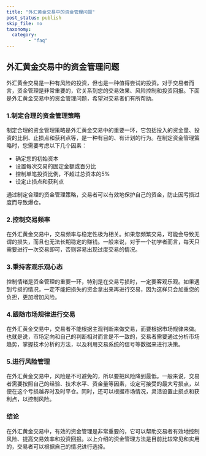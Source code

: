 ```yaml
---
title: "外汇黄金交易中的资金管理问题"
post_status: publish
skip_file: no
taxonomy:
  category:
        - "faq"
---
```


## 外汇黄金交易中的资金管理问题

外汇黄金交易是一种有风险的投资，但也是一种值得尝试的投资。对于交易者而言，资金管理是非常重要的，它关系到您的交易效果、风险控制和投资回报。下面是外汇黄金交易中的资金管理问题，希望对交易者们有所帮助。

### 1.制定合理的资金管理策略

制定合理的资金管理策略是外汇黄金交易中的重要一环，它包括投入的资金量、投资的比例、止损点和获利点等，是一种有目的、有计划的行为。在制定资金管理策略时，您需要考虑以下几个因素：

- 确定您的初始资本
- 设置每次交易的固定金额或百分比
- 控制单笔投资比例，不超过总资本的5%
- 设定止损点和获利点

通过制定合理的资金管理策略，交易者可以有效地保护自己的资金，防止因亏损过度而导致爆仓。

### 2.控制交易频率

在外汇黄金交易中，交易频率与稳定性极为相关。如果您频繁交易，可能会导致无谓的损失，而且也无法长期稳定的赚钱。一般来说，对于一个初学者而言，每天只需要进行一次交易即可，否则容易出现过度交易的情况。

### 3.秉持客观乐观心态

控制情绪是资金管理的重要一环，特别是在交易亏损时，一定要客观乐观。如果遇到亏损的情况，一定不能把损失的资金拿出来再进行交易，因为这样只会加重您的负担，更加增加风险。

### 4.跟随市场规律进行交易

在外汇黄金交易中，交易者不能根据主观判断来做交易，而要根据市场规律来做。也就是说，市场定向和自己的判断相对而言是不一致的，交易者需要通过分析市场趋势，掌握技术分析的方法，以及利用交易系统的信号等数据来进行决策。

### 5.进行风险管理

在外汇黄金交易中，风险是不可避免的，所以要把风险降到最低。一般来说，交易者需要按照自己的经验、技术水平、资金量等因素，设定可接受的最大亏损点，以便在这个亏损越界时及时平仓。同时，还可以根据市场情况，灵活设置止损点和获利点，以控制风险。

### 结论

在外汇黄金交易中，有效的资金管理是非常重要的，它可以帮助交易者有效地控制风险、提高交易效率和投资回报。以上介绍的资金管理方法是目前比较常见和实用的，交易者可以根据自己的情况进行选择。
